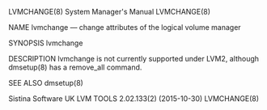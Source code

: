 LVMCHANGE(8)                                                                             System Manager's Manual                                                                             LVMCHANGE(8)

NAME
       lvmchange — change attributes of the logical volume manager

SYNOPSIS
       lvmchange

DESCRIPTION
       lvmchange is not currently supported under LVM2, although dmsetup(8) has a remove_all command.

SEE ALSO
       dmsetup(8)

Sistina Software UK                                                                 LVM TOOLS 2.02.133(2) (2015-10-30)                                                                       LVMCHANGE(8)
